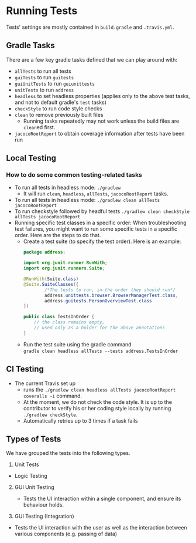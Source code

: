 # Running Tests

Tests' settings are mostly contained in `build.gradle` and `.travis.yml`.

## Gradle Tasks
There are a few key gradle tasks defined that we can play around with:  
- `allTests` to run all tests
- `guiTests` to run `guitests`
- `guiUnitTests` to run `guiunittests`
- `unitTests` to run `address`
- `headless` to set headless properties (applies only to the above test tasks, and not to default gradle's `test` tasks)
- `checkStyle` to run code style checks
- `clean` to remove previously built files
    - Running tasks repeatedly may not work unless the build files are `clean`ed first.
- `jacocoRootReport` to obtain coverage information after tests have been run

## Local Testing
### How to do some common testing-related tasks
- To run all tests in headless mode: `./gradlew`
  - It will run `clean`, `headless`, `allTests`, `jacocoRootReport` tasks.
- To run all tests in headless mode: `./gradlew clean allTests jacocoRootReport`
- To run checkstyle followed by headful tests `./gradlew clean checkStyle allTests jacocoRootReport`
- Running specific test classes in a specific order: When troubleshooting test failures,
  you might want to run some specific tests in a specific order. Here are the steps to do that.
  - Create a test suite (to specify the test order). Here is an example:
     ```java
     package address;

     import org.junit.runner.RunWith;
     import org.junit.runners.Suite;

     @RunWith(Suite.class)
     @Suite.SuiteClasses({
             /*The tests to run, in the order they should run*/
             address.unittests.browser.BrowserManagerTest.class,
             address.guitests.PersonOverviewTest.class
     })

     public class TestsInOrder {
         // the class remains empty,
         // used only as a holder for the above annotations
     }
     ```
  - Run the test suite using the gradle command <br>
   `gradle clean headless allTests --tests address.TestsInOrder`


## CI Testing
- The current Travis set up
  - runs the `./gradlew clean headless allTests jacocoRootReport coveralls -i` command.
  - At the moment, we do not check the code style. It is up to the contributor to verify his or her coding style locally by running `./gradlew checkStyle`.
  - Automatically retries up to 3 times if a task fails


## Types of Tests

We have grouped the tests into the following types.

1. Unit Tests
  - Logic Testing

2. GUI Unit Testing
    - Tests the UI interaction within a single component, and ensure its behaviour holds.

3. GUI Testing (Integration)
  - Tests the UI interaction with the user as well as the interaction between various components (e.g. passing of data)
